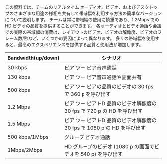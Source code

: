 この資料では、チームのリアルタイム オーディオ、ビデオ、およびデスクトップのさまざまな用途の様相を共有して帯域幅を利用する方法の簡単なバージョンについて説明します。 チームは常に帯域幅の使用に慎重であり、1.2Mbps での HD ビデオの品質を提供することができます。 各オーディオとビデオ通話や会議での実際の帯域幅の消費は、レイアウトのビデオ、ビデオの解像度、ビデオのフレーム数/秒など、いくつかの要因によって異なります。 多くの帯域幅を使用すると、最高のエクスペリエンスを提供する品質と使用法が増加します。


|Bandwidth(up/down) |シナリオ |
|---|---|
|30 kbps |ピア ツー ピア音声通話 |
|130 kbps |ピア ツー ピア音声通話や画面共有 |
|500 kbps |ピア ツー ピアの品質のビデオの 30 fps で 360 p を呼び出す |
|1.2 Mbps |ピア ツー ピア HD 品質のビデオ解像度の 30 fps で 720 p の HD を呼び出す |
|1.5 Mbps |ピア ツー ピア HD 品質のビデオ解像度の 30 fps で 1080 p の HD を呼び出す |
|500 kbps/1Mbps |グループ ビデオ通話 |
|1Mbps/2Mbps |HD グループのビデオ (1080 p の画面でビデオを 540 p) を呼び出す |

